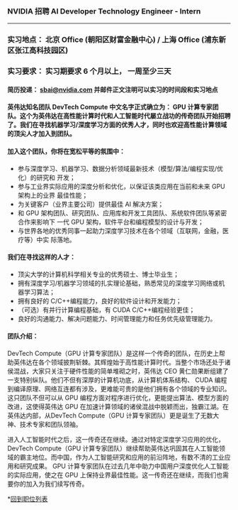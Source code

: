 ### NVIDIA 招聘 AI Developer Technology Engineer - Intern
----
### 实习地点： 北京 Office (朝阳区财富金融中心) / 上海 Office (浦东新区张江高科技园区)
### 实习要求： 实习期要求 6 个月以上， 一周至少三天
#### 简历投递： sbai@nvidia.com 并邮件正文注明可以实习的时间段和实习地点

#### 英伟达知名团队 DevTech Compute 中文名字正式确立为： GPU 计算专家团队。这个为英伟达在高性能计算时代和人工智能时代屡立战功的传奇团队开始招聘了。我们在寻找机器学习/深度学习方面的优秀人才，同时也欢迎高性能计算领域的顶尖人才加入到团队。

#### 加入这个团队，你将在宽松平等的氛围中：
- 参与深度学习、机器学习、数据分析领域最新技术（模型/算法/编程实现/优化）的研究和
开发；
- 参与工业界实际应用的深度分析和优化，以保证该类应用在当前和未来 GPU 架构上的业界
最佳性能；
- 为关键客户（业界主要公司）提供最佳 AI 解决方案；
- 和 GPU 架构团队、研究团队、应用库和开发工具团队、系统软件团队等紧密合作来影响下
一代 GPU 架构，软件平台和编程模型的设计与开发；
- 与世界各地的优秀同事一起助力深度学习技术在各个领域（互联网，金融，医疗等）中实
际落地。

#### 我们在寻找这样的人才：
- 顶尖大学的计算机科学相关专业的优秀硕士、博士毕业生；
- 拥有深度学习/机器学习领域的扎实理论基础，熟悉常见的深度学习网络或机器学习算法；
- 拥有良好的 C/C++编程能力，良好的软件设计和开发能力；
- （可选）有并行计算编程基础，有 CUDA C/C++编程经验更佳；
- 良好的沟通能力、解决问题能力、时间管理能力和任务优先级管理能力。

#### 团队介绍：
DevTech Compute（GPU 计算专家团队）是这样一个传奇的团队，在历史上帮助英伟达在各个领域披荆斩棘。其辉煌始于高性能计算时代。当整个市场还处于诸侯混战，大家只关注于硬件性能的简单堆砌之时，英伟达 CEO 黄仁勋果断组建了一支特别纵队。他们不但有深厚的计算机功底，从计算机体系结构、 CUDA 编程到编译原理、网络互连都有涉及，更难能可贵的是他们拥有各个领域的专业知识。这只团队不但可以从 GPU 编程方面对程序进行优化，更能提出算法、模型方面的改进，这使得英伟达 GPU 在加速计算领域的诸侯混战中脱颖而出，独霸江湖。在英伟达内部，从DevTech Compute（GPU 计算专家团队）更是诞生了无数大神、技术专家和团队领袖。

进入人工智能时代之后，这一传奇还在继续。通过对特定深度学习应用的优化， DevTech Compute（GPU 计算专家团队）继续帮助英伟达巩固其在人工智能领域的霸主地位。而中国，作为人工智能研究和应用的前沿阵地，有数不清的工业应用和研究成果。 GPU 计算专家团队在过去几年中助力中国用户深度优化人工智能的实际应用，使之在 GPU 上保持业界最佳性能。这一传奇还在继续，而我们也需要你的加入为我们续写传奇。

*[回到职位列表](/README.md)
